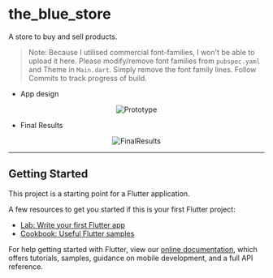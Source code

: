 # the_blue_store

A store to buy and sell products.

> Note: Because I utilised commercial font-families, I won't be able to upload it here. Please modify/remove font families from `pubspec.yaml` and Theme in `Main.dart`. Simply remove the font family lines. Follow Commits to track progress of build.

- App design
<p align="center">
  <img src="https://user-images.githubusercontent.com/47301282/123053053-1e29d780-d421-11eb-84b9-6bb0333887c1.jpg" alt="Prototype"/>
</p>

- Final Results
<p align="center">
  <img src="" alt="FinalResults"/>
</p>

---

## Getting Started

This project is a starting point for a Flutter application.

A few resources to get you started if this is your first Flutter project:

- [Lab: Write your first Flutter app](https://flutter.dev/docs/get-started/codelab)
- [Cookbook: Useful Flutter samples](https://flutter.dev/docs/cookbook)

For help getting started with Flutter, view our
[online documentation](https://flutter.dev/docs), which offers tutorials,
samples, guidance on mobile development, and a full API reference.
